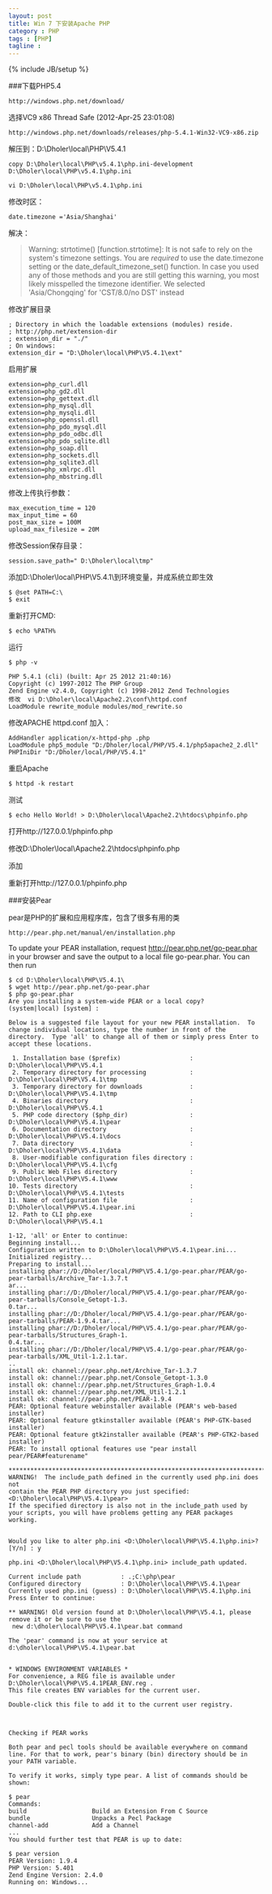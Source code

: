 ```yaml
---
layout: post
title: Win 7 下安装Apache PHP
category : PHP
tags : [PHP]
tagline : 
---
```

{% include JB/setup %}


###下载PHP5.4

	http://windows.php.net/download/

选择VC9 x86 Thread Safe (2012-Apr-25 23:01:08)

	http://windows.php.net/downloads/releases/php-5.4.1-Win32-VC9-x86.zip


解压到：D:\Dholer\local\PHP\V5.4.1

	copy D:\Dholer\local\PHP\v5.4.1\php.ini-development D:\Dholer\local\PHP\v5.4.1\php.ini

	vi D:\Dholer\local\PHP\v5.4.1\php.ini


修改时区：

	date.timezone ='Asia/Shanghai'

解决：
> Warning: strtotime() [function.strtotime]: It is not safe to rely on the system's timezone settings. You are *required* to use the date.timezone setting or the date_default_timezone_set() function. In case you used any of those methods and you are still getting this warning, you most likely misspelled the timezone identifier. We selected 'Asia/Chongqing' for 'CST/8.0/no DST' instead


修改扩展目录

	; Directory in which the loadable extensions (modules) reside.
	; http://php.net/extension-dir
	; extension_dir = "./"
	; On windows:
	extension_dir = "D:\Dholer\local\PHP\V5.4.1\ext"



启用扩展

	extension=php_curl.dll
	extension=php_gd2.dll
	extension=php_gettext.dll
	extension=php_mysql.dll
	extension=php_mysqli.dll
	extension=php_openssl.dll
	extension=php_pdo_mysql.dll
	extension=php_pdo_odbc.dll
	extension=php_pdo_sqlite.dll
	extension=php_soap.dll
	extension=php_sockets.dll
	extension=php_sqlite3.dll
	extension=php_xmlrpc.dll
	extension=php_mbstring.dll

修改上传执行参数：

	max_execution_time = 120
	max_input_time = 60
	post_max_size = 100M
	upload_max_filesize = 20M

修改Session保存目录：

	session.save_path=" D:\Dholer\local\tmp"


添加D:\Dholer\local\PHP\V5.4.1\到环境变量，并成系统立即生效

	$ @set PATH=C:\
	$ exit
重新打开CMD:

	$ echo %PATH%


运行

	$ php -v
	
	PHP 5.4.1 (cli) (built: Apr 25 2012 21:40:16)
	Copyright (c) 1997-2012 The PHP Group
	Zend Engine v2.4.0, Copyright (c) 1998-2012 Zend Technologies
	修改  vi D:\Dholer\local\Apache2.2\conf\httpd.conf 
	LoadModule rewrite_module modules/mod_rewrite.so

修改APACHE httpd.conf 加入：

	AddHandler application/x-httpd-php .php
	LoadModule php5_module "D:/Dholer/local/PHP/V5.4.1/php5apache2_2.dll"
	PHPIniDir "D:/Dholer/local/PHP/V5.4.1"

重启Apache
	
	$ httpd -k restart

测试

	$ echo Hello World! > D:\Dholer\local\Apache2.2\htdocs\phpinfo.php
	
打开http://127.0.0.1/phpinfo.php

修改D:\Dholer\local\Apache2.2\htdocs\phpinfo.php

添加
	<?php
	echo phpinfo();
	?>

重新打开http://127.0.0.1/phpinfo.php



###安装Pear

pear是PHP的扩展和应用程序库，包含了很多有用的类

	http://pear.php.net/manual/en/installation.php

To update your PEAR installation, request http://pear.php.net/go-pear.phar in your browser and save the output to a local file go-pear.phar. You can then run

	$ cd D:\Dholer\local\PHP\V5.4.1\
	$ wget http://pear.php.net/go-pear.phar
	$ php go-pear.phar
	Are you installing a system-wide PEAR or a local copy?
	(system|local) [system] :
	
	Below is a suggested file layout for your new PEAR installation.  To
	change individual locations, type the number in front of the
	directory.  Type 'all' to change all of them or simply press Enter to
	accept these locations.
	
	 1. Installation base ($prefix)                   : D:\Dholer\local\PHP\V5.4.1
	 2. Temporary directory for processing            : D:\Dholer\local\PHP\V5.4.1\tmp
	 3. Temporary directory for downloads             : D:\Dholer\local\PHP\V5.4.1\tmp
	 4. Binaries directory                            : D:\Dholer\local\PHP\V5.4.1
	 5. PHP code directory ($php_dir)                 : D:\Dholer\local\PHP\V5.4.1\pear
	 6. Documentation directory                       : D:\Dholer\local\PHP\V5.4.1\docs
	 7. Data directory                                : D:\Dholer\local\PHP\V5.4.1\data
	 8. User-modifiable configuration files directory : D:\Dholer\local\PHP\V5.4.1\cfg
	 9. Public Web Files directory                    : D:\Dholer\local\PHP\V5.4.1\www
	10. Tests directory                               : D:\Dholer\local\PHP\V5.4.1\tests
	11. Name of configuration file                    : D:\Dholer\local\PHP\V5.4.1\pear.ini
	12. Path to CLI php.exe                           : D:\Dholer\local\PHP\V5.4.1
	
	1-12, 'all' or Enter to continue:
	Beginning install...
	Configuration written to D:\Dholer\local\PHP\V5.4.1\pear.ini...
	Initialized registry...
	Preparing to install...
	installing phar://D:/Dholer/local/PHP\V5.4.1/go-pear.phar/PEAR/go-pear-tarballs/Archive_Tar-1.3.7.t
	ar...
	installing phar://D:/Dholer/local/PHP\V5.4.1/go-pear.phar/PEAR/go-pear-tarballs/Console_Getopt-1.3.
	0.tar...
	installing phar://D:/Dholer/local/PHP\V5.4.1/go-pear.phar/PEAR/go-pear-tarballs/PEAR-1.9.4.tar...
	installing phar://D:/Dholer/local/PHP\V5.4.1/go-pear.phar/PEAR/go-pear-tarballs/Structures_Graph-1.
	0.4.tar...
	installing phar://D:/Dholer/local/PHP\V5.4.1/go-pear.phar/PEAR/go-pear-tarballs/XML_Util-1.2.1.tar.
	..
	install ok: channel://pear.php.net/Archive_Tar-1.3.7
	install ok: channel://pear.php.net/Console_Getopt-1.3.0
	install ok: channel://pear.php.net/Structures_Graph-1.0.4
	install ok: channel://pear.php.net/XML_Util-1.2.1
	install ok: channel://pear.php.net/PEAR-1.9.4
	PEAR: Optional feature webinstaller available (PEAR's web-based installer)
	PEAR: Optional feature gtkinstaller available (PEAR's PHP-GTK-based installer)
	PEAR: Optional feature gtk2installer available (PEAR's PHP-GTK2-based installer)
	PEAR: To install optional features use "pear install pear/PEAR#featurename"
	
	******************************************************************************
	WARNING!  The include_path defined in the currently used php.ini does not
	contain the PEAR PHP directory you just specified:
	<D:\Dholer\local\PHP\V5.4.1\pear>
	If the specified directory is also not in the include_path used by
	your scripts, you will have problems getting any PEAR packages working.
	
	
	Would you like to alter php.ini <D:\Dholer\local\PHP\V5.4.1\php.ini>? [Y/n] : y
	
	php.ini <D:\Dholer\local\PHP\V5.4.1\php.ini> include_path updated.
	
	Current include path           : .;C:\php\pear
	Configured directory           : D:\Dholer\local\PHP\V5.4.1\pear
	Currently used php.ini (guess) : D:\Dholer\local\PHP\V5.4.1\php.ini
	Press Enter to continue:
	
	** WARNING! Old version found at D:\Dholer\local\PHP\V5.4.1, please remove it or be sure to use the
	 new d:\dholer\local\PHP\V5.4.1\pear.bat command
	
	The 'pear' command is now at your service at d:\dholer\local\PHP\V5.4.1\pear.bat
	
	
	* WINDOWS ENVIRONMENT VARIABLES *
	For convenience, a REG file is available under D:\Dholer\local\PHP\V5.4.1PEAR_ENV.reg .
	This file creates ENV variables for the current user.
	
	Double-click this file to add it to the current user registry.
	
	
	
	Checking if PEAR works
	
	Both pear and pecl tools should be available everywhere on command line. For that to work, pear's binary (bin) directory should be in your PATH variable.
	
	To verify it works, simply type pear. A list of commands should be shown:
	
	$ pear
	Commands:
	build                  Build an Extension From C Source
	bundle                 Unpacks a Pecl Package
	channel-add            Add a Channel
	...
	You should further test that PEAR is up to date:
	
	$ pear version
	PEAR Version: 1.9.4
	PHP Version: 5.401
	Zend Engine Version: 2.4.0
	Running on: Windows...
	
	
	



